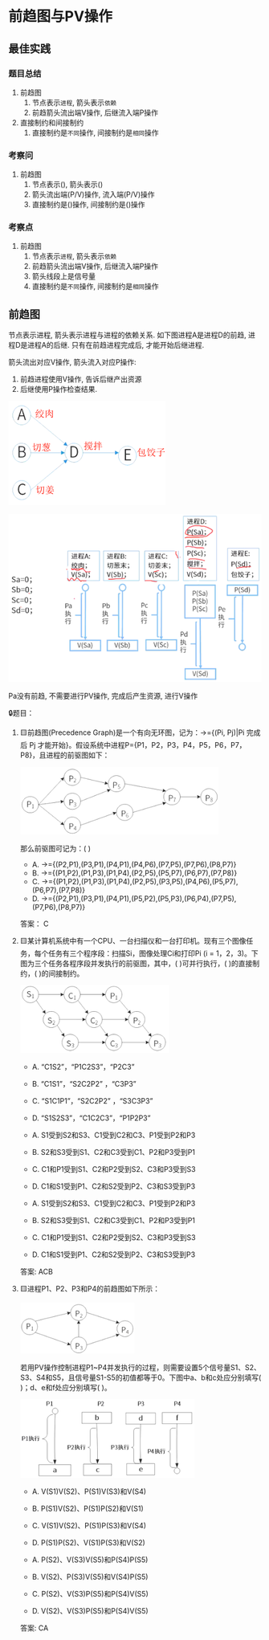 # 前趋图与PV操作

## 最佳实践

### 题目总结


1. 前趋图
    1. 节点表示`进程`, 箭头表示`依赖`
    2. 前趋箭头流出端V操作, 后继流入端P操作
2. 直接制约和间接制约
    1. 直接制约是`不同`操作, 间接制约是`相同`操作

### 考察问

1. 前趋图
    1. 节点表示(), 箭头表示()
    2. 箭头流出端(P/V)操作, 流入端(P/V)操作
    3. 直接制约是()操作, 间接制约是()操作

### 考察点

1. 前趋图
    1. 节点表示`进程`, 箭头表示`依赖`
    2. 前趋箭头流出端V操作, 后继流入端P操作
    3. 箭头线段上是信号量
    4. 直接制约是`不同`操作, 间接制约是`相同`操作

## 前趋图

节点表示进程, 箭头表示进程与进程的依赖关系. 如下图进程A是进程D的前趋, 进程D是进程A的后继. 只有在前趋进程完成后, 才能开始后继进程.

箭头流出对应V操作, 箭头流入对应P操作:

1. 前趋进程使用V操作, 告诉后继产出资源
2. 后继使用P操作检查结果.

![alt text](./3计算机软件概述/前趋图.png)

![alt text](./3计算机软件概述/前趋图与PV.png)

Pa没有前趋, 不需要进行PV操作, 完成后产生资源, 进行V操作

🔒题目：

1. 🟨前趋图(Precedence Graph)是一个有向无环图，记为：→={(Pi, Pj)|Pi 完成后 Pj 才能开始}。假设系统中进程P={P1，P2，P3，P4，P5，P6，P7，P8}，且进程的前驱图如下：

    ![alt text](./3计算机软件概述/前趋图1.png)

    那么前驱图可记为：(  )

    - A. →={(P2,P1),(P3,P1),(P4,P1),(P4,P6),(P7,P5),(P7,P6),(P8,P7)}
    - B. →={(P1,P2),(P1,P3),(P1,P4),(P2,P5),(P5,P7),(P6,P7),(P7,P8)}
    - C. →={(P1,P2),(P1,P3),(P1,P4),(P2,P5),(P3,P5),(P4,P6),(P5,P7),(P6,P7),(P7,P8)}
    - D. →={(P2,P1),(P3,P1),(P4,P1),(P5,P2),(P5,P3),(P6,P4),(P7,P5),(P7,P6),(P8,P7)}

    答案： C

2. 🟨某计算机系统中有一个CPU、一台扫描仪和一台打印机。现有三个图像任务，每个任务有三个程序段：扫描Si，图像处理Ci和打印Pi (i = 1，2，3)。下图为三个任务各程序段并发执行的前驱图，其中，(  )可并行执行，(  )的直接制约，(  )的间接制约。

    ![alt text](./3计算机软件概述/前趋图2.png)

    - A. “C1S2”，“P1C2S3”，“P2C3”
    - B. “C1S1”，“S2C2P2” ，“C3P3”
    - C. “S1C1P1”，“S2C2P2” ，“S3C3P3”
    - D. “S1S2S3”，“C1C2C3”，“P1P2P3”

    - A. S1受到S2和S3、C1受到C2和C3、P1受到P2和P3
    - B. S2和S3受到S1、C2和C3受到C1、P2和P3受到P1
    - C. C1和P1受到S1、C2和P2受到S2、C3和P3受到S3
    - D. C1和S1受到P1、C2和S2受到P2、C3和S3受到P3

    - A. S1受到S2和S3、C1受到C2和C3、P1受到P2和P3
    - B. S2和S3受到S1、C2和C3受到C1、P2和P3受到P1
    - C. C1和P1受到S1、C2和P2受到S2、C3和P3受到S3
    - D. C1和S1受到P1、C2和S2受到P2、C3和S3受到P3

    答案: ACB

3. 🟨进程P1、P2、P3和P4的前趋图如下所示：

    ![alt text](./3计算机软件概述/前趋图3.png)

    若用PV操作控制进程P1~P4并发执行的过程，则需要设置5个信号量S1、S2、S3、S4和S5，且信号量S1-S5的初值都等于0。下图中a、b和c处应分别填写(  )；d、e和f处应分别填写(  )。

    ![alt text](./3计算机软件概述/前趋图4.png)

    - A. V(S1)V(S2)、P(S1)V(S3)和V(S4)
    - B. P(S1)V(S2)、P(S1)P(S2)和V(S1)
    - C. V(S1)V(S2)、P(S1)P(S3)和V(S4)
    - D. P(S1)P(S2)、V(S1)P(S3)和V(S2)

    - A. P(S2)、V(S3)V(S5)和P(S4)P(S5)
    - B. V(S2)、P(S3)V(S5)和V(S4)P(S5)
    - C. P(S2)、V(S3)P(S5)和P(S4)V(S5)
    - D. V(S2)、V(S3)P(S5)和P(S4)V(S5)

    答案: CA
